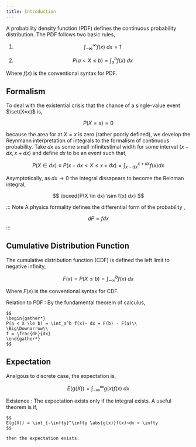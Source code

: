 ```yaml
---
title: Introduction
---
```


A probability density function (PDF) defines the continuous probability distribution. The PDF follows two basic rules,

1. 	$$
	\int_{-\infty}^{\infty} f(x) ~dx = 1
	$$

2.	$$
	P(a < X \le b) = \int_a^b f(x)~ dx
	$$

Where $f(x)$ is the conventional syntax for PDF.

## Formalism

To deal with the existential crisis that the chance of a single-value event $\set{X=x}$ is,

$$
P(X = x) = 0
$$

because the area for at $X=x$ is zero (rather poorly defined), we develop the Reynmann interpretation of integrals to the formalism of continuous probability. Take $dx$ as some small infinitestimal width for some interval $(x-dx, x+dx)$ and define $dx$ to be an event such that,

$$
P(X \in dx) \equiv P(x-dx < X \le x+dx) = \int_{x - dx}^{x+dx} f(x) dx
$$

Asymptotically, as $dx \to 0$ the integral dissapears to become the Reinman integral,

$$
\boxed{P(X \in dx) \sim f(x) dx}
$$

::: Note
A physics formality defines the differential form of the probability ,

$$
dP = fdx
$$
:::

## Cumulative Distribution Function

The cumulative distribution function (CDF) is defined the left limit to negative infinity,

$$
F(x) = P(X \le b) = \int_{-\infty}^b f(x)~ dx
$$

Where $F(x)$ is the conventional syntax for CDF.

Relation to PDF
: By the fundamental theorem of calculus,

	$$
	\begin{gather*}
	P(a < X \le b) = \int_a^b f(x)~ dx = F(b) - F(a)\\
	\Big\Downarrow\\
	f = \frac{dF}{dx}
	\end{gather*}
	$$

## Expectation

Analgous to discrete case, the expectation is,

$$
E(g(X)) = \int_{-\infty}^\infty g(x)f(x)~dx
$$

Existence
: The expectation exists only if the integral exists. A useful theorem is if,

	$$
	E(g(X)) = \int_{-\infty}^\infty \abs{g(x)}f(x)~dx < \infty
	$$

	then the expectation exists.